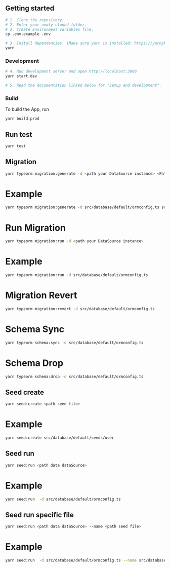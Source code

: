 ## Getting started

```bash
# 1. Clone the repository.
# 2. Enter your newly-cloned folder.
# 3. Create Environment variables file.
cp .env.example .env

# 3. Install dependencies. (Make sure yarn is installed: https://yarnpkg.com/lang/en/docs/install)
yarn
```
### Development
```bash
# 4. Run development server and open http://localhost:3000
yarn start:dev

# 5. Read the documentation linked below for "Setup and development".
```

### Build

To build the App, run

```bash
yarn build:prod
```
## Run test
```bash
yarn test
```

## Migration
```bash
yarn typeorm migration:generate -d <path your DataSource instance> <Path of the migration file><The migration file name>
```
# Example
```bash
yarn typeorm migration:generate -d src/database/default/ormconfig.ts src/database/default/migrations/intdb
```
# Run Migration 
```bash
yarn typeorm migration:run -d <path your DataSource instance>
```
# Example
```bash
yarn typeorm migration:run -d src/database/default/ormconfig.ts
```
# Migration Revert 
```bash
yarn typeorm migration:revert -d src/database/default/ormconfig.ts
```
# Schema Sync
```bash
yarn typeorm schema:sync -d src/database/default/ormconfig.ts
```
# Schema Drop
```bash
yarn typeorm schema:drop -d src/database/default/ormconfig.ts
```

## Seed create
```bash
yarn seed:create <path seed file>
```
# Example
```bash
yarn seed:create src/database/default/seeds/user
```
## Seed run
```bash
yarn seed:run <path data dataSource>
```
# Example
```bash
yarn seed:run  -d src/database/default/ormconfig.ts
```
## Seed run specific file
```bash
yarn seed:run <path data dataSource> --name <path seed file>
```
# Example
```bash
yarn seed:run  -d src/database/default/ormconfig.ts --name src/database/default/seeds/1724034017576-user.ts
```


